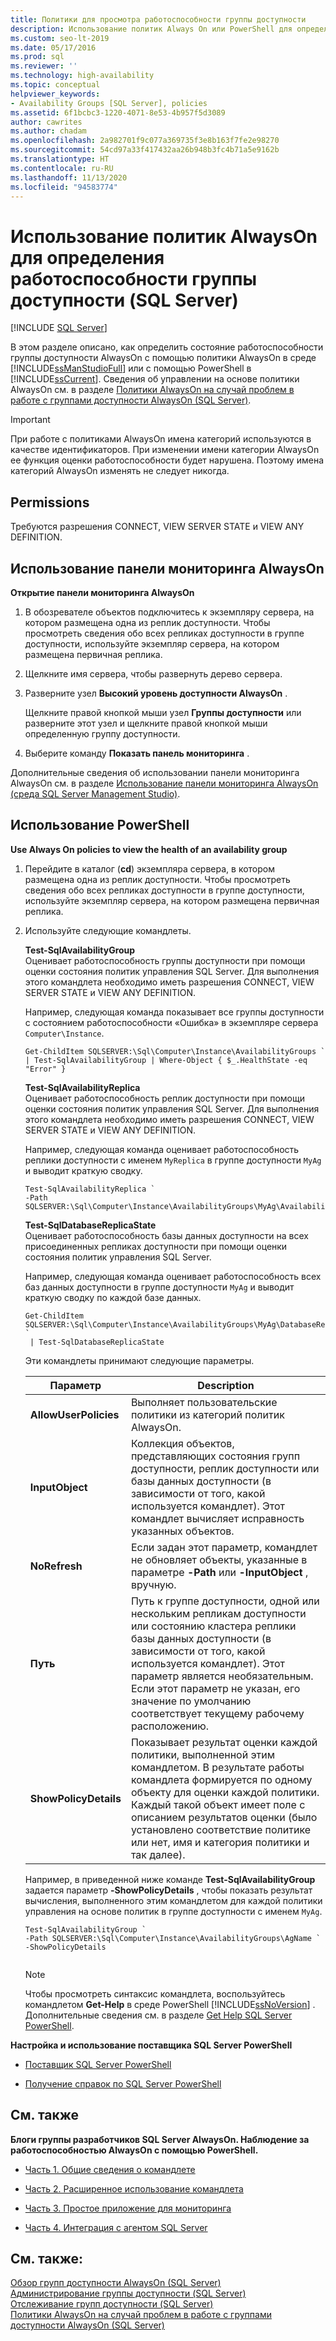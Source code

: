 ```yaml
---
title: Политики для просмотра работоспособности группы доступности
description: Использование политик Always On или PowerShell для определения работоспособности группы доступности Always On.
ms.custom: seo-lt-2019
ms.date: 05/17/2016
ms.prod: sql
ms.reviewer: ''
ms.technology: high-availability
ms.topic: conceptual
helpviewer_keywords:
- Availability Groups [SQL Server], policies
ms.assetid: 6f1bcbc3-1220-4071-8e53-4b957f5d3089
author: cawrites
ms.author: chadam
ms.openlocfilehash: 2a982701f9c077a369735f3e8b163f7fe2e98270
ms.sourcegitcommit: 54cd97a33f417432aa26b948b3fc4b71a5e9162b
ms.translationtype: HT
ms.contentlocale: ru-RU
ms.lasthandoff: 11/13/2020
ms.locfileid: "94583774"
---
```

# <a name="use-always-on-policies-to-view-the-health-of-an-availability-group-sql-server"></a>Использование политик AlwaysOn для определения работоспособности группы доступности (SQL Server)
[!INCLUDE [SQL Server](../../../includes/applies-to-version/sqlserver.md)]

  В этом разделе описано, как определить состояние работоспособности группы доступности AlwaysOn с помощью политики AlwaysOn в среде [!INCLUDE[ssManStudioFull](../../../includes/ssmanstudiofull-md.md)] или с помощью PowerShell в [!INCLUDE[ssCurrent](../../../includes/sscurrent-md.md)]. Сведения об управлении на основе политики AlwaysOn см. в разделе [Политики AlwaysOn на случай проблем в работе с группами доступности AlwaysOn (SQL Server)](../../../database-engine/availability-groups/windows/always-on-policies-for-operational-issues-always-on-availability.md).  
  
> [!IMPORTANT]  
>  При работе с политиками AlwaysOn имена категорий используются в качестве идентификаторов. При изменении имени категории AlwaysOn ее функция оценки работоспособности будет нарушена. Поэтому имена категорий AlwaysOn изменять не следует никогда.  
  
  
  
##  <a name="permissions"></a><a name="Permissions"></a> Permissions  
 Требуются разрешения CONNECT, VIEW SERVER STATE и VIEW ANY DEFINITION.  
  
##  <a name="using-the-always-on-dashboard"></a><a name="SSMSProcedure"></a> Использование панели мониторинга AlwaysOn  
 **Открытие панели мониторинга AlwaysOn**  
  
1.  В обозревателе объектов подключитесь к экземпляру сервера, на котором размещена одна из реплик доступности. Чтобы просмотреть сведения обо всех репликах доступности в группе доступности, используйте экземпляр сервера, на котором размещена первичная реплика.  
  
2.  Щелкните имя сервера, чтобы развернуть дерево сервера.  
  
3.  Разверните узел **Высокий уровень доступности AlwaysOn** .  
  
     Щелкните правой кнопкой мыши узел **Группы доступности** или разверните этот узел и щелкните правой кнопкой мыши определенную группу доступности.  
  
4.  Выберите команду **Показать панель мониторинга** .  
  
 Дополнительные сведения об использовании панели мониторинга AlwaysOn см. в разделе [Использование панели мониторинга AlwaysOn (среда SQL Server Management Studio)](~/database-engine/availability-groups/windows/use-the-always-on-dashboard-sql-server-management-studio.md).  
  
##  <a name="using-powershell"></a><a name="PowerShellProcedure"></a> Использование PowerShell  
 **Use Always On policies to view the health of an availability group**  
  
1.  Перейдите в каталог (**cd**) экземпляра сервера, в котором размещена одна из реплик доступности. Чтобы просмотреть сведения обо всех репликах доступности в группе доступности, используйте экземпляр сервера, на котором размещена первичная реплика.  
  
2.  Используйте следующие командлеты.  
  
     **Test-SqlAvailabilityGroup**  
     Оценивает работоспособность группы доступности при помощи оценки состояния политик управления SQL Server. Для выполнения этого командлета необходимо иметь разрешения CONNECT, VIEW SERVER STATE и VIEW ANY DEFINITION.  
  
     Например, следующая команда показывает все группы доступности с состоянием работоспособности «Ошибка» в экземпляре сервера `Computer\Instance`.  
  
    ```  
    Get-ChildItem SQLSERVER:\Sql\Computer\Instance\AvailabilityGroups `   
    | Test-SqlAvailabilityGroup | Where-Object { $_.HealthState -eq "Error" }  
    ```  
  
     **Test-SqlAvailabilityReplica**  
     Оценивает работоспособность реплик доступности при помощи оценки состояния политик управления SQL Server. Для выполнения этого командлета необходимо иметь разрешения CONNECT, VIEW SERVER STATE и VIEW ANY DEFINITION.  
  
     Например, следующая команда оценивает работоспособность реплики доступности с именем `MyReplica` в группе доступности `MyAg` и выводит краткую сводку.  
  
    ```  
    Test-SqlAvailabilityReplica `   
    -Path SQLSERVER:\Sql\Computer\Instance\AvailabilityGroups\MyAg\AvailabilityReplicas\MyReplica  
    ```  
  
     **Test-SqlDatabaseReplicaState**  
     Оценивает работоспособность базы данных доступности на всех присоединенных репликах доступности при помощи оценки состояния политик управления SQL Server.  
  
     Например, следующая команда оценивает работоспособность всех баз данных доступности в группе доступности `MyAg` и выводит краткую сводку по каждой базе данных.  
  
    ```  
    Get-ChildItem SQLSERVER:\Sql\Computer\Instance\AvailabilityGroups\MyAg\DatabaseReplicaStates `   
     | Test-SqlDatabaseReplicaState  
    ```  
  
     Эти командлеты принимают следующие параметры.  
  
    |Параметр|Description|  
    |------------|-----------------|  
    |**AllowUserPolicies**|Выполняет пользовательские политики из категорий политик AlwaysOn.|  
    |**InputObject**|Коллекция объектов, представляющих состояния групп доступности, реплик доступности или базы данных доступности (в зависимости от того, какой используется командлет). Этот командлет вычисляет исправность указанных объектов.|  
    |**NoRefresh**|Если задан этот параметр, командлет не обновляет объекты, указанные в параметре **-Path** или **-InputObject** , вручную.|  
    |**Путь**|Путь к группе доступности, одной или нескольким репликам доступности или состоянию кластера реплики базы данных доступности (в зависимости от того, какой используется командлет). Этот параметр является необязательным. Если этот параметр не указан, его значение по умолчанию соответствует текущему рабочему расположению.|  
    |**ShowPolicyDetails**|Показывает результат оценки каждой политики, выполненной этим командлетом. В результате работы командлета формируется по одному объекту для оценки каждой политики. Каждый такой объект имеет поле с описанием результатов оценки (было установлено соответствие политике или нет, имя и категория политики и так далее).|  
  
     Например, в приведенной ниже команде **Test-SqlAvailabilityGroup** задается параметр **-ShowPolicyDetails** , чтобы показать результат вычисления, выполненного этим командлетом для каждой политики управления на основе политик в группе доступности с именем `MyAg`.  
  
    ```  
    Test-SqlAvailabilityGroup `   
    -Path SQLSERVER:\Sql\Computer\Instance\AvailabilityGroups\AgName `  
    -ShowPolicyDetails  
  
    ```  
  
    > [!NOTE]  
    >  Чтобы просмотреть синтаксис командлета, воспользуйтесь командлетом **Get-Help** в среде PowerShell [!INCLUDE[ssNoVersion](../../../includes/ssnoversion-md.md)] . Дополнительные сведения см. в разделе [Get Help SQL Server PowerShell](../../../powershell/sql-server-powershell.md).  
  
 **Настройка и использование поставщика SQL Server PowerShell**  
  
-   [Поставщик SQL Server PowerShell](../../../powershell/sql-server-powershell-provider.md)  
  
-   [Получение справок по SQL Server PowerShell](../../../powershell/sql-server-powershell.md)  
  
##  <a name="related-content"></a><a name="RelatedContent"></a> См. также  
 **Блоги группы разработчиков SQL Server AlwaysOn. Наблюдение за работоспособностью AlwaysOn с помощью PowerShell.**  
  
-   [Часть 1. Общие сведения о командлете](/archive/blogs/sqlalwayson/monitoring-alwayson-health-with-powershell-part-1-basic-cmdlet-overview)  
  
-   [Часть 2. Расширенное использование командлета](/archive/blogs/sqlalwayson/monitoring-alwayson-health-with-powershell-part-2-advanced-cmdlet-usage)  
  
-   [Часть 3. Простое приложение для мониторинга](/archive/blogs/sqlalwayson/monitoring-alwayson-health-with-powershell-part-3-a-simple-monitoring-application)  
  
-   [Часть 4. Интеграция с агентом SQL Server](/archive/blogs/sqlalwayson/monitoring-alwayson-health-with-powershell-part-4-integration-with-sql-server-agent)  
  
## <a name="see-also"></a>См. также:  
 [Обзор групп доступности AlwaysOn (SQL Server)](~/database-engine/availability-groups/windows/overview-of-always-on-availability-groups-sql-server.md)   
 [Администрирование группы доступности (SQL Server)](../../../database-engine/availability-groups/windows/administration-of-an-availability-group-sql-server.md)   
 [Отслеживание групп доступности (SQL Server)](../../../database-engine/availability-groups/windows/monitoring-of-availability-groups-sql-server.md)   
 [Политики AlwaysOn на случай проблем в работе с группами доступности AlwaysOn (SQL Server)](../../../database-engine/availability-groups/windows/always-on-policies-for-operational-issues-always-on-availability.md)  
  
